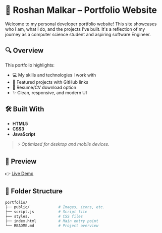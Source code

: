 # 🌟 Roshan Malkar – Portfolio Website

Welcome to my personal developer portfolio website! This site showcases who I am, what I do, and the projects I’ve built. It's a reflection of my journey as a computer science student and aspiring software Engineer.

## 🔍 Overview

This portfolio highlights:

-   💻 My skills and technologies I work with
-   📂 Featured projects with GitHub links
-   📝 Resume/CV download option
-   ✨ Clean, responsive, and modern UI

## 🛠️ Built With

-   **HTML5**
-   **CSS3**
-   **JavaScript**

> ⚡ _Optimized for desktop and mobile devices._

## 📸 Preview

👉 [Live Demo](https://parzival-18.github.io/roshan-malkar/)

## 📂 Folder Structure

```bash
portfolio/
├── public/             # Images, icons, etc.
├── script.js           # Script file
├── styles.             # CSS files
├── index.html          # Main entry point
└── README.md           # Project overview
```
